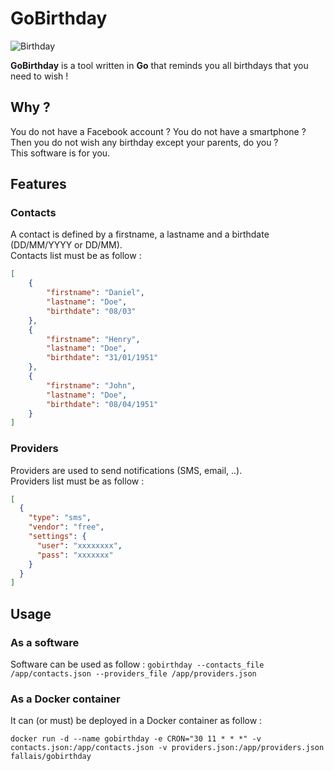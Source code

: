# GoBirthday

![Birthday](https://github.com/fallais/gobirthday/blob/master/birthday.png)

**GoBirthday** is a tool written in **Go** that reminds you all birthdays that you need to wish !

## Why ?

You do not have a Facebook account ? You do not have a smartphone ? Then you do not wish any birthday except your parents, do you ?  
This software is for you.

## Features

### Contacts

A contact is defined by a firstname, a lastname and a birthdate (DD/MM/YYYY or DD/MM).  
Contacts list must be as follow :

```json
[
	{
		"firstname": "Daniel",
		"lastname": "Doe",
		"birthdate": "08/03"
	},
	{
		"firstname": "Henry",
		"lastname": "Doe",
		"birthdate": "31/01/1951"
	},
	{
		"firstname": "John",
		"lastname": "Doe",
		"birthdate": "08/04/1951"
	}
]
```

### Providers

Providers are used to send notifications (SMS, email, ..).  
Providers list must be as follow :

```json
[
  {
    "type": "sms",
    "vendor": "free",
    "settings": {
      "user": "xxxxxxxx",
      "pass": "xxxxxxx"
    }
  }
]
```

## Usage

### As a software

Software can be used as follow : `gobirthday --contacts_file /app/contacts.json --providers_file /app/providers.json`

### As a Docker container

It can (or must) be deployed in a Docker container as follow :

`docker run -d --name gobirthday -e CRON="30 11 * * *" -v contacts.json:/app/contacts.json -v providers.json:/app/providers.json fallais/gobirthday`

